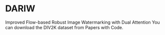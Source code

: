 # DARIW
Improved Flow-based Robust Image Watermarking with Dual Attention
You can download the DIV2K dataset from Papers with Code. 

